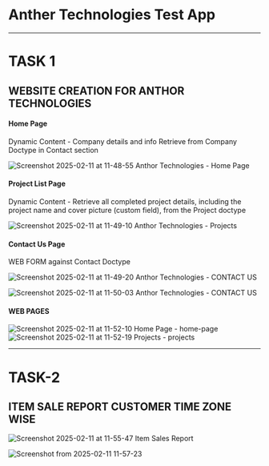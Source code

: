 # Anther Technologies Test App

-----------
# TASK 1

## WEBSITE CREATION FOR ANTHOR TECHNOLOGIES

#### Home Page
Dynamic Content - Company details and info Retrieve from Company Doctype in Contact section

![Screenshot 2025-02-11 at 11-48-55 Anthor Technologies - Home Page](https://github.com/user-attachments/assets/10c6f4dd-32dc-4a23-8de4-3751233a7efe)

#### Project List Page
Dynamic Content - Retrieve all completed project details, including the project name and cover picture (custom field), from the Project doctype

![Screenshot 2025-02-11 at 11-49-10 Anthor Technologies - Projects](https://github.com/user-attachments/assets/a8d335d8-6f27-49bd-a844-eb9ec4be7443)

#### Contact Us Page
WEB FORM against Contact Doctype

![Screenshot 2025-02-11 at 11-49-20 Anthor Technologies - CONTACT US](https://github.com/user-attachments/assets/a7d66d00-c0c0-402c-8a00-d26f3a7ebf14)

![Screenshot 2025-02-11 at 11-50-03 Anthor Technologies - CONTACT US](https://github.com/user-attachments/assets/cc4fdcbc-f55e-4b97-a312-39481ba29982)

#### WEB PAGES

![Screenshot 2025-02-11 at 11-52-10 Home Page - home-page](https://github.com/user-attachments/assets/a31f7d47-7fc1-4734-b5bf-8b44ddee74b8)
![Screenshot 2025-02-11 at 11-52-19 Projects - projects](https://github.com/user-attachments/assets/fd16c088-57c5-474a-98c6-f42b10cb50fe)

-------------
# TASK-2

## ITEM SALE REPORT CUSTOMER TIME ZONE WISE
![Screenshot 2025-02-11 at 11-55-47 Item Sales Report](https://github.com/user-attachments/assets/3c93a524-9423-4ac0-83e0-577d83be24aa)

![Screenshot from 2025-02-11 11-57-23](https://github.com/user-attachments/assets/ac17746f-62bc-449a-8cda-50d93f5cf157)
